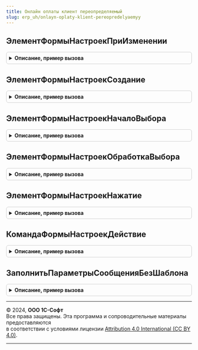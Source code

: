 ```yaml
---
title: Онлайн оплаты клиент переопределяемый
slug: erp_uh/onlayn-oplaty-klient-pereopredelyaemyy
---
```



## ЭлементФормыНастроекПриИзменении
<details style="margin: 1em 0; padding: 0.5em; border: 1px solid #ccc; border-radius: 6px;">

<summary style="font-weight: bold; cursor: pointer;">Описание, пример вызова</summary>

```bsl

// Обработчик события ПриИзменении добавленного элемента формы настроек онлайн оплаты.
// См. ОнлайнОплатыПереопределяемый.ПриСозданииФормыОнлайнОплаты.
//
// Параметры:
//  Контекст - Структура - контекст выполнения метода:
//    * Форма - ФормаКлиентскогоПриложения - форма настроек онлайн оплаты.
//    * Префикс - Строка - префикс имен добавленных реквизитов, команд и элементов формы.
//    * НоваяНастройка - Булево - признак редактирования новой настройки.
//    * Организация - ОпределяемыТип.Организация - организация, для которой производится настройка.
//    * СДоговором - Булево - признак варианта использования сервиса "С договором". Если Ложь, то "Без договора".
//  Элемент - ЭлементФормы - см. описание параметра события элемента формы.
//
//@skip-warning
Процедура ЭлементФормыНастроекПриИзменении(Контекст, Элемент) Экспорт
```

Пример вызова
```bsl
ОнлайнОплатыКлиентПереопределяемый.ЭлементФормыНастроекПриИзменении(Контекст, Элемент) 
```
</details>

## ЭлементФормыНастроекСоздание
<details style="margin: 1em 0; padding: 0.5em; border: 1px solid #ccc; border-radius: 6px;">

<summary style="font-weight: bold; cursor: pointer;">Описание, пример вызова</summary>

```bsl

// Обработчик события Создание добавленного элемента формы настроек онлайн оплаты.
// См. ОнлайнОплатыПереопределяемый.ПриСозданииФормыОнлайнОплаты.
//
// Параметры:
//  Контекст - Структура - контекст выполнения метода:
//    * Форма - ФормаКлиентскогоПриложения - форма настроек Онлайн оплаты.
//    * Префикс - Строка - префикс имен добавленных реквизитов, команд и элементов формы.
//    * НоваяНастройка - Булево - признак редактирования новой настройки.
//    * Организация - ОпределяемыТип.Организация - организация, для которой производится настройка.
//    * СДоговором - Булево - признак варианта использования сервиса "С договором". Если Ложь, то "Без договора".
//  Элемент - ЭлементФормы - см. описание параметра события элемента формы.
//  СтандартнаяОбработка - Булево - см. описание параметра события элемента формы.
//
//@skip-warning
Процедура ЭлементФормыНастроекСоздание(Контекст, Элемент, СтандартнаяОбработка) Экспорт
```

Пример вызова
```bsl
ОнлайнОплатыКлиентПереопределяемый.ЭлементФормыНастроекСоздание(Контекст, Элемент, СтандартнаяОбработка) 
```
</details>

## ЭлементФормыНастроекНачалоВыбора
<details style="margin: 1em 0; padding: 0.5em; border: 1px solid #ccc; border-radius: 6px;">

<summary style="font-weight: bold; cursor: pointer;">Описание, пример вызова</summary>

```bsl

// Обработчик события НачалоВыбора добавленного элемента формы настроек онлайн оплаты.
// См. ОнлайнОплатыПереопределяемый.ПриСозданииФормыОнлайнОплаты.
//
// Параметры:
//  Контекст - Структура - контекст выполнения метода. Аналогично методу ЭлементФормыНастроекПриИзменении.
//  Элемент - ЭлементФормы - см. описание параметра события элемента формы.
//  ДанныеВыбора - СписокЗначений - см. описание параметра события элемента формы.
//  СтандартнаяОбработка - Булево - см. описание параметра события элемента формы.
//
//@skip-warning
Процедура ЭлементФормыНастроекНачалоВыбора(Контекст, Элемент, ДанныеВыбора, СтандартнаяОбработка) Экспорт
```

Пример вызова
```bsl
ОнлайнОплатыКлиентПереопределяемый.ЭлементФормыНастроекНачалоВыбора(Контекст, Элемент, ДанныеВыбора, СтандартнаяОбработка) 
```
</details>

## ЭлементФормыНастроекОбработкаВыбора
<details style="margin: 1em 0; padding: 0.5em; border: 1px solid #ccc; border-radius: 6px;">

<summary style="font-weight: bold; cursor: pointer;">Описание, пример вызова</summary>

```bsl

// Обработчик события ОбработкаВыбора добавленного элемента формы настроек онлайн оплаты.
// См. ОнлайнОплатыПереопределяемый.ПриСозданииФормыОнлайнОплаты.
//
// Параметры:
//  Контекст - Структура - контекст выполнения метода. Аналогично методу ЭлементФормыНастроекПриИзменении.
//  Элемент - ЭлементФормы - см. описание параметра события элемента формы.
//  ВыбранноеЗначение - Произвольный - см. описание параметра события элемента формы.
//  СтандартнаяОбработка - Булево - см. описание параметра события элемента формы.
//
//@skip-warning
Процедура ЭлементФормыНастроекОбработкаВыбора(Контекст, Элемент, ВыбранноеЗначение, СтандартнаяОбработка) Экспорт
```

Пример вызова
```bsl
ОнлайнОплатыКлиентПереопределяемый.ЭлементФормыНастроекОбработкаВыбора(Контекст, Элемент, ВыбранноеЗначение, СтандартнаяОбработка) 
```
</details>

## ЭлементФормыНастроекНажатие
<details style="margin: 1em 0; padding: 0.5em; border: 1px solid #ccc; border-radius: 6px;">

<summary style="font-weight: bold; cursor: pointer;">Описание, пример вызова</summary>

```bsl

// Обработчик события Нажатие добавленного элемента формы настроек онлайн оплаты.
// См. ОнлайнОплатыПереопределяемый.ПриСозданииФормыОнлайнОплаты.
//
// Параметры:
//  Контекст - Структура - контекст выполнения метода. Аналогично методу ЭлементФормыНастроекПриИзменении.
//  Элемент - ЭлементФормы - см. описание параметра события элемента формы.
//
//@skip-warning
Процедура ЭлементФормыНастроекНажатие(Контекст, Элемент) Экспорт
```

Пример вызова
```bsl
ОнлайнОплатыКлиентПереопределяемый.ЭлементФормыНастроекНажатие(Контекст, Элемент) 
```
</details>

## КомандаФормыНастроекДействие
<details style="margin: 1em 0; padding: 0.5em; border: 1px solid #ccc; border-radius: 6px;">

<summary style="font-weight: bold; cursor: pointer;">Описание, пример вызова</summary>

```bsl

// Выполняет действие подключаемой команды формы настроек онлайн оплаты.
// См. ОнлайнОплатыПереопределяемый.ПриСозданииФормыОнлайнОплаты.
//
// Параметры:
//  Контекст - Структура - контекст выполнения метода. Аналогично методу ЭлементФормыНастроекПриИзменении.
//  Команда - КомандаФормы - см. описание параметра действия команды формы.
//
//@skip-warning
Процедура КомандаФормыНастроекДействие(Контекст, Команда) Экспорт
```

Пример вызова
```bsl
ОнлайнОплатыКлиентПереопределяемый.КомандаФормыНастроекДействие(Контекст, Команда) 
```
</details>

## ЗаполнитьПараметрыСообщенияБезШаблона
<details style="margin: 1em 0; padding: 0.5em; border: 1px solid #ccc; border-radius: 6px;">

<summary style="font-weight: bold; cursor: pointer;">Описание, пример вызова</summary>

```bsl

// Заполняет параметры сообщения электронной почты, отправляемого без шаблона.
// Применяется в случае, если шаблоны сообщений не используются.
//
// Параметры:
//  ПараметрыСообщения - Структура - Параметры сообщения электронной почты:
//    * Получатель - СписокЗначений - Список адресов электронной почты.
//    * Предмет - Произвольный - Ссылка на основание платежа.
//    * ПлатежнаяСсылка - Строка - Платежная ссылка, отправляемая в сообщении.
//    * Тема - Строка - Тема сообщения.
//    * Текст - Строка - Текст сообщения.
//
//@skip-warning
Процедура ЗаполнитьПараметрыСообщенияБезШаблона(ПараметрыСообщения) Экспорт
```

Пример вызова
```bsl
ОнлайнОплатыКлиентПереопределяемый.ЗаполнитьПараметрыСообщенияБезШаблона(ПараметрыСообщения) 
```
</details>

---

© 2024, **ООО 1С-Софт**  
Все права защищены. Эта программа и сопроводительные материалы предоставляются  
в соответствии с условиями лицензии [Attribution 4.0 International (CC BY 4.0)](https://creativecommons.org/licenses/by/4.0/legalcode).

---
